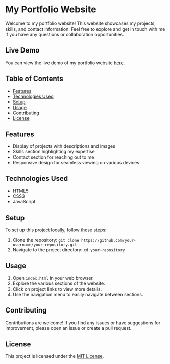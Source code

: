 # My Portfolio Website

Welcome to my portfolio website! This website showcases my projects, skills, and contact information. Feel free to explore and get in touch with me if you have any questions or collaboration opportunities.

## Live Demo

You can view the live demo of my portfolio website [here](https://www.example.com).

## Table of Contents

- [Features](#features)
- [Technologies Used](#technologies-used)
- [Setup](#setup)
- [Usage](#usage)
- [Contributing](#contributing)
- [License](#license)

## Features

- Display of projects with descriptions and images
- Skills section highlighting my expertise
- Contact section for reaching out to me
- Responsive design for seamless viewing on various devices

## Technologies Used

- HTML5
- CSS3
- JavaScript

## Setup

To set up this project locally, follow these steps:

1. Clone the repository: `git clone https://github.com/your-username/your-repository.git`
2. Navigate to the project directory: `cd your-repository`

## Usage

1. Open `index.html` in your web browser.
2. Explore the various sections of the website.
3. Click on project links to view more details.
4. Use the navigation menu to easily navigate between sections.

## Contributing

Contributions are welcome! If you find any issues or have suggestions for improvement, please open an issue or create a pull request.

## License

This project is licensed under the [MIT License](LICENSE).
